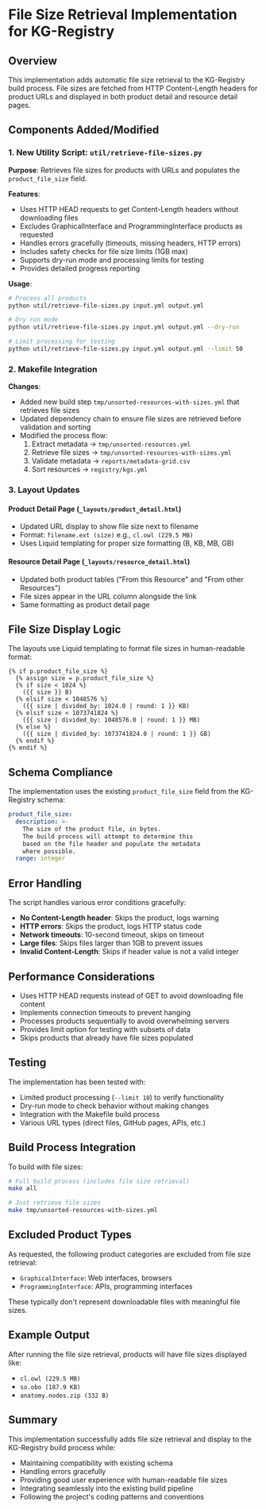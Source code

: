 # File Size Retrieval Implementation for KG-Registry

## Overview

This implementation adds automatic file size retrieval to the KG-Registry build process. File sizes are fetched from HTTP Content-Length headers for product URLs and displayed in both product detail and resource detail pages.

## Components Added/Modified

### 1. New Utility Script: `util/retrieve-file-sizes.py`

**Purpose**: Retrieves file sizes for products with URLs and populates the `product_file_size` field.

**Features**:
- Uses HTTP HEAD requests to get Content-Length headers without downloading files
- Excludes GraphicalInterface and ProgrammingInterface products as requested
- Handles errors gracefully (timeouts, missing headers, HTTP errors)
- Includes safety checks for file size limits (1GB max)
- Supports dry-run mode and processing limits for testing
- Provides detailed progress reporting

**Usage**:
```bash
# Process all products
python util/retrieve-file-sizes.py input.yml output.yml

# Dry run mode
python util/retrieve-file-sizes.py input.yml output.yml --dry-run

# Limit processing for testing
python util/retrieve-file-sizes.py input.yml output.yml --limit 50
```

### 2. Makefile Integration

**Changes**:
- Added new build step `tmp/unsorted-resources-with-sizes.yml` that retrieves file sizes
- Updated dependency chain to ensure file sizes are retrieved before validation and sorting
- Modified the process flow:
  1. Extract metadata → `tmp/unsorted-resources.yml`
  2. Retrieve file sizes → `tmp/unsorted-resources-with-sizes.yml` 
  3. Validate metadata → `reports/metadata-grid.csv`
  4. Sort resources → `registry/kgs.yml`

### 3. Layout Updates

#### Product Detail Page (`_layouts/product_detail.html`)
- Updated URL display to show file size next to filename
- Format: `filename.ext (size)` e.g., `cl.owl (229.5 MB)`
- Uses Liquid templating for proper size formatting (B, KB, MB, GB)

#### Resource Detail Page (`_layouts/resource_detail.html`)
- Updated both product tables ("From this Resource" and "From other Resources")
- File sizes appear in the URL column alongside the link
- Same formatting as product detail page

## File Size Display Logic

The layouts use Liquid templating to format file sizes in human-readable format:

```liquid
{% if p.product_file_size %}
  {% assign size = p.product_file_size %}
  {% if size < 1024 %}
    ({{ size }} B)
  {% elsif size < 1048576 %}
    ({{ size | divided_by: 1024.0 | round: 1 }} KB)
  {% elsif size < 1073741824 %}
    ({{ size | divided_by: 1048576.0 | round: 1 }} MB)
  {% else %}
    ({{ size | divided_by: 1073741824.0 | round: 1 }} GB)
  {% endif %}
{% endif %}
```

## Schema Compliance

The implementation uses the existing `product_file_size` field from the KG-Registry schema:

```yaml
product_file_size:
  description: >-
    The size of the product file, in bytes.
    The build process will attempt to determine this
    based on the file header and populate the metadata
    where possible.
  range: integer
```

## Error Handling

The script handles various error conditions gracefully:
- **No Content-Length header**: Skips the product, logs warning
- **HTTP errors**: Skips the product, logs HTTP status code
- **Network timeouts**: 10-second timeout, skips on timeout
- **Large files**: Skips files larger than 1GB to prevent issues
- **Invalid Content-Length**: Skips if header value is not a valid integer

## Performance Considerations

- Uses HTTP HEAD requests instead of GET to avoid downloading file content
- Implements connection timeouts to prevent hanging
- Processes products sequentially to avoid overwhelming servers
- Provides limit option for testing with subsets of data
- Skips products that already have file sizes populated

## Testing

The implementation has been tested with:
- Limited product processing (`--limit 10`) to verify functionality
- Dry-run mode to check behavior without making changes
- Integration with the Makefile build process
- Various URL types (direct files, GitHub pages, APIs, etc.)

## Build Process Integration

To build with file sizes:
```bash
# Full build process (includes file size retrieval)
make all

# Just retrieve file sizes
make tmp/unsorted-resources-with-sizes.yml
```

## Excluded Product Types

As requested, the following product categories are excluded from file size retrieval:
- `GraphicalInterface`: Web interfaces, browsers
- `ProgrammingInterface`: APIs, programming interfaces

These typically don't represent downloadable files with meaningful file sizes.

## Example Output

After running the file size retrieval, products will have file sizes displayed like:
- `cl.owl (229.5 MB)`
- `so.obo (187.9 KB)` 
- `anatomy.nodes.zip (332 B)`

## Summary

This implementation successfully adds file size retrieval and display to the KG-Registry build process while:
- Maintaining compatibility with existing schema
- Handling errors gracefully
- Providing good user experience with human-readable file sizes
- Integrating seamlessly into the existing build pipeline
- Following the project's coding patterns and conventions
